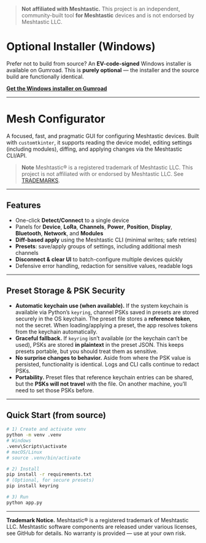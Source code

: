 
> **Not affiliated with Meshtastic.** This project is an independent, community-built tool **for Meshtastic** devices and is not endorsed by Meshtastic LLC.


# Optional Installer (Windows)

Prefer not to build from source? An **EV-code-signed** Windows installer is available on Gumroad.
This is **purely optional** — the installer and the source build are functionally identical.

**[Get the Windows installer on Gumroad](your-gumroad-link)**

---

# Mesh Configurator

A focused, fast, and pragmatic GUI for configuring Meshtastic devices.
Built with `customtkinter`, it supports reading the device model, editing settings
(including modules), diffing, and applying changes via the Meshtastic CLI/API.

> **Note**
> Meshtastic® is a registered trademark of Meshtastic LLC. This project is not
> affiliated with or endorsed by Meshtastic LLC. See [TRADEMARKS](./TRADEMARKS.md).

---

## Features

* One-click **Detect/Connect** to a single device
* Panels for **Device**, **LoRa**, **Channels**, **Power**, **Position**, **Display**, **Bluetooth**, **Network**, and **Modules**
* **Diff-based apply** using the Meshtastic CLI (minimal writes; safe retries)
* **Presets**: save/apply groups of settings, including additional mesh channels
* **Disconnect & clear UI** to batch-configure multiple devices quickly
* Defensive error handling, redaction for sensitive values, readable logs

---

## Preset Storage & PSK Security

* **Automatic keychain use (when available).** If the system keychain is available via Python’s `keyring`, channel PSKs saved in presets are stored securely in the OS keychain. The preset file stores a **reference token**, not the secret. When loading/applying a preset, the app resolves tokens from the keychain automatically.
* **Graceful fallback.** If `keyring` isn’t available (or the keychain can’t be used), PSKs are stored **in plaintext** in the preset JSON. This keeps presets portable, but you should treat them as sensitive.
* **No surprise changes to behavior.** Aside from where the PSK value is persisted, functionality is identical. Logs and CLI calls continue to redact PSKs.
* **Portability.** Preset files that reference keychain entries can be shared, but the **PSKs will not travel** with the file. On another machine, you’ll need to set those PSKs before.
---

## Quick Start (from source)

```bash
# 1) Create and activate venv
python -m venv .venv
# Windows
.venv\Scripts\activate
# macOS/Linux
# source .venv/bin/activate

# 2) Install
pip install -r requirements.txt
# (Optional, for secure presets)
pip install keyring

# 3) Run
python app.py
```

---

**Trademark Notice.** Meshtastic® is a registered trademark of Meshtastic LLC. Meshtastic software components are released under various licenses, see GitHub for details. No warranty is provided — use at your own risk.
